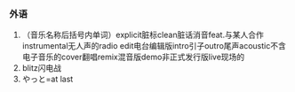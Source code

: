 ### 外语

1. （音乐名称后括号内单词）explicit脏标clean脏话消音feat.与某人合作instrumental无人声的radio edit电台编辑版intro引子outro尾声acoustic不含电子音乐的cover翻唱remix混音版demo非正式发行版live现场的
2. blitz闪电战
3. やっと=at last
